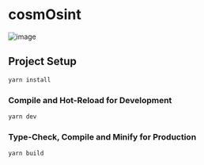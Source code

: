 # cosmOsint

![image](https://github.com/cosmDev/cosmosint/assets/1071490/da3936bd-fbe5-4afb-9f19-03ee90fbe5ce)


## Project Setup

```sh
yarn install
```

### Compile and Hot-Reload for Development

```sh
yarn dev
```

### Type-Check, Compile and Minify for Production

```sh
yarn build
```
